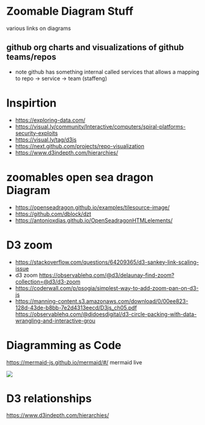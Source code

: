 # Zoomable Diagram Stuff

various links on diagrams

## github org charts and visualizations of github teams/repos

* note github has something internal called services that allows a mapping to repo -> service -> team (staffeng)

# Inspirtion

* https://exploring-data.com/
* https://visual.ly/community/Interactive/computers/spiral-platforms-security-exploits
* https://visual.ly/tag/d3js
* https://next.github.com/projects/repo-visualization
* https://www.d3indepth.com/hierarchies/

# zoomables open sea dragon Diagram

* https://openseadragon.github.io/examples/tilesource-image/
* https://github.com/dblock/dzt
* https://antonioxdias.github.io/OpenSeadragonHTMLelements/


# D3 zoom

* https://stackoverflow.com/questions/64209365/d3-sankey-link-scaling-issue
* d3 zoom https://observablehq.com/@d3/delaunay-find-zoom?collection=@d3/d3-zoom
* https://coderwall.com/p/psogia/simplest-way-to-add-zoom-pan-on-d3-js
* https://manning-content.s3.amazonaws.com/download/0/00ee823-128d-43de-b8bb-7e2d4313eecd/D3js_ch05.pdf
https://observablehq.com/@didoesdigital/d3-circle-packing-with-data-wrangling-and-interactive-grou

# Diagramming as Code

https://mermaid-js.github.io/mermaid/#/
mermaid live

[![](https://mermaid.ink/img/pako:eNqFkE1vgzAMhv-K5XM_DrtxmESgt7WqxE4j1RQlXkElBOVDCAH_fUHQqbf55Fd-_PqVR5RGESZ4t6Kr4DPnLcT6Kpk1vSN72zTs9--Qln3fHwYT7Lc0B2k0ZPnltowm0dXHyutmAjamH2zm7brItmnXDGBN8HV7BxsachNk4ykrIL1eIZ3_hfM_mM3wNF9TXUrhHHn3Guz4mqyDFZjgPBZvkC4CWJAP8vEw7lCT1aJW8QvjYszRV6SJYxJbJeyDI2_nyIVOCU8nVXtjMfkRjaMdiuBNMbQSE28DPaG8FvGjeqPmXxz7dgg)](https://mermaid.live/edit/#pako:eNqFkE1vgzAMhv-K5XM_DrtxmESgt7WqxE4j1RQlXkElBOVDCAH_fUHQqbf55Fd-_PqVR5RGESZ4t6Kr4DPnLcT6Kpk1vSN72zTs9--Qln3fHwYT7Lc0B2k0ZPnltowm0dXHyutmAjamH2zm7brItmnXDGBN8HV7BxsachNk4ykrIL1eIZ3_hfM_mM3wNF9TXUrhHHn3Guz4mqyDFZjgPBZvkC4CWJAP8vEw7lCT1aJW8QvjYszRV6SJYxJbJeyDI2_nyIVOCU8nVXtjMfkRjaMdiuBNMbQSE28DPaG8FvGjeqPmXxz7dgg)

# D3 relationships

https://www.d3indepth.com/hierarchies/
